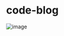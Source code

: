 # code-blog

![image](https://user-images.githubusercontent.com/63411329/111043109-ce457880-840e-11eb-914a-b14803996374.png)
